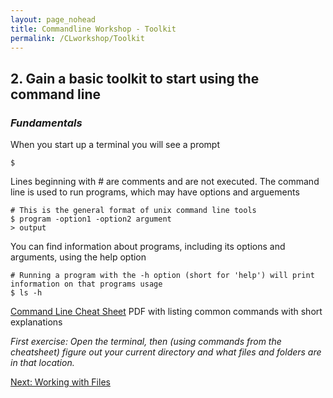 ```yaml
---
layout: page_nohead
title: Commandline Workshop - Toolkit
permalink: /CLworkshop/Toolkit
---
```


## __2. Gain a basic toolkit to start using the command line__

### _Fundamentals_

When you start up a terminal you will see a prompt

```shell
$ 
```

Lines beginning with # are comments and are not executed. The command line is used to run programs, which may have options and arguements

```shell
# This is the general format of unix command line tools
$ program -option1 -option2 argument
> output
```

You can find information about programs, including its options and arguments, using the help option

```shell
# Running a program with the -h option (short for 'help') will print information on that programs usage
$ ls -h
```

[Command Line Cheat Sheet](https://www.git-tower.com/blog/command-line-cheat-sheet/) PDF with listing common commands with short explanations

_First exercise: Open the terminal, then (using commands from the cheatsheet) figure out your current directory and what files and folders are in that location._

[Next: Working with Files](Toolkit2/)
